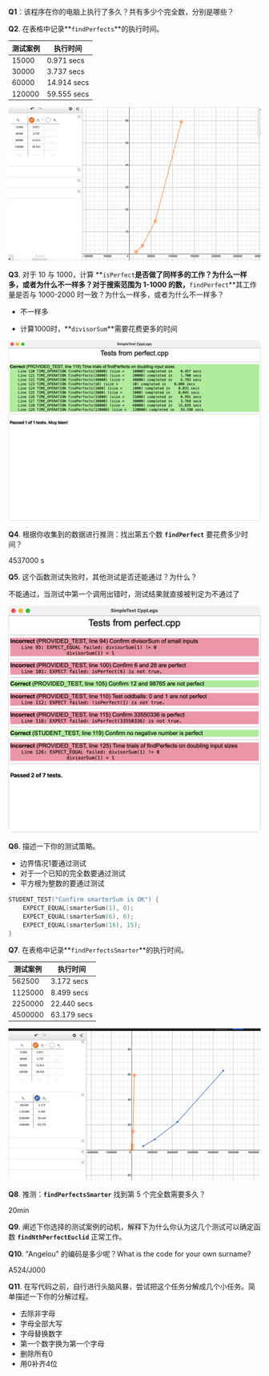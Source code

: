 **Q1**：该程序在你的电脑上执行了多久？共有多少个完全数，分别是哪些？



 **Q2**. 在表格中记录**`findPerfects`**的执行时间。

| 测试案例 | 执行时间    |
| -------- | ----------- |
| 15000    | 0.971 secs  |
| 30000    | 3.737 secs  |
| 60000    | 14.914 secs |
| 120000   | 59.555 secs |

![image-20220918121757038](readme.assets/image-20220918121757038.png)



 **Q3**. 对于 10 与 1000，计算 **`isPerfect`**是否做了同样多的工作？为什么一样多，或者为什么不一样多？对于搜索范围为 1-1000 的数，**`findPerfect`**其工作量是否与 1000-2000 时一致？为什么一样多，或者为什么不一样多？

- 不一样多

- 计算1000时，**` divisorSum `**需要花费更多的时间

![image-20220918125409295](readme.assets/image-20220918125409295.png)

**Q4**.  根据你收集到的数据进行推测：找出第五个数 **`findPerfect`** 要花费多少时间？

4537000 s

**Q5**. 这个函数测试失败时，其他测试是否还能通过？为什么？

不能通过，当测试中第一个调用出错时，测试结果就直接被判定为不通过了

![image-20220918140138688](readme.assets/image-20220918140138688.png)

**Q6**. 描述一下你的测试策略。

- 边界情况1要通过测试
- 对于一个已知的完全数要通过测试
- 平方根为整数的要通过测试

```c++
STUDENT_TEST("Confirm smarterSum is OK") {
    EXPECT_EQUAL(smarterSum(1), 0);
    EXPECT_EQUAL(smarterSum(6), 6);
    EXPECT_EQUAL(smarterSum(16), 15);
}
```

**Q7**.  在表格中记录**`findPerfectsSmarter`**的执行时间。

| 测试案例 | 执行时间    |
| -------- | ----------- |
| 562500   | 3.172 secs  |
| 1125000  | 8.499 secs  |
| 2250000  | 22.440 secs |
| 4500000  | 63.179 secs |

![image-20220918164211008](readme.assets/image-20220918164211008.png)

**Q8**. 推测：**`findPerfectsSmarter`** 找到第 5 个完全数需要多久？

20min

**Q9**. 阐述下你选择的测试案例的动机，解释下为什么你认为这几个测试可以确定函数 **`findNthPerfectEuclid`** 正常工作。

**Q10**. "Angelou" 的编码是多少呢？What is the code for your own surname?

A524/J000

**Q11**. 在写代码之前，自行进行头脑风暴，尝试把这个任务分解成几个小任务。简单描述一下你的分解过程。

- 去除非字母
- 字母全部大写
- 字母替换数字
- 第一个数字换为第一个字母
- 删除所有0
- 用0补齐4位

